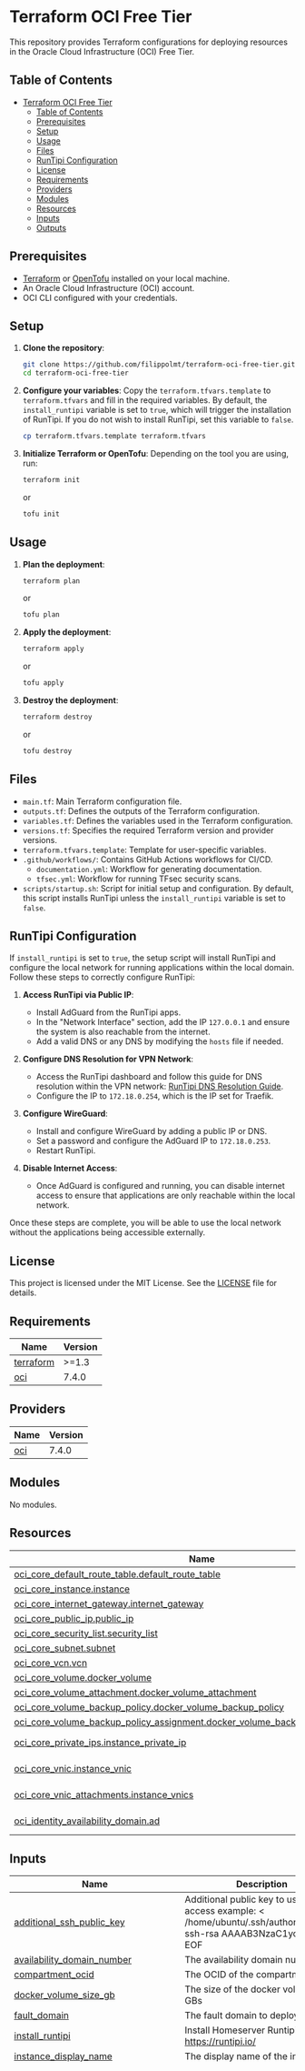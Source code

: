 # Terraform OCI Free Tier

This repository provides Terraform configurations for deploying resources in the Oracle Cloud Infrastructure (OCI) Free Tier.

## Table of Contents

- [Terraform OCI Free Tier](#terraform-oci-free-tier)
  - [Table of Contents](#table-of-contents)
  - [Prerequisites](#prerequisites)
  - [Setup](#setup)
  - [Usage](#usage)
  - [Files](#files)
  - [RunTipi Configuration](#runtipi-configuration)
  - [License](#license)
  - [Requirements](#requirements)
  - [Providers](#providers)
  - [Modules](#modules)
  - [Resources](#resources)
  - [Inputs](#inputs)
  - [Outputs](#outputs)

## Prerequisites

- [Terraform](https://developer.hashicorp.com/terraform/install) or [OpenTofu](https://opentofu.org/docs/intro/install/) installed on your local machine.
- An Oracle Cloud Infrastructure (OCI) account.
- OCI CLI configured with your credentials.

## Setup

1. **Clone the repository**:
    ```bash
    git clone https://github.com/filippolmt/terraform-oci-free-tier.git
    cd terraform-oci-free-tier
    ```

2. **Configure your variables**:
    Copy the `terraform.tfvars.template` to `terraform.tfvars` and fill in the required variables.
    By default, the `install_runtipi` variable is set to `true`, which will trigger the installation of RunTipi. If you do not wish to install RunTipi, set this variable to `false`.
    ```bash
    cp terraform.tfvars.template terraform.tfvars
    ```

3. **Initialize Terraform or OpenTofu**:
    Depending on the tool you are using, run:
    ```bash
    terraform init
    ```
    or
    ```bash
    tofu init
    ```

## Usage

1. **Plan the deployment**:
    ```bash
    terraform plan
    ```
    or
    ```bash
    tofu plan
    ```

2. **Apply the deployment**:
    ```bash
    terraform apply
    ```
    or
    ```bash
    tofu apply
    ```

3. **Destroy the deployment**:
    ```bash
    terraform destroy
    ```
    or
    ```bash
    tofu destroy
    ```

## Files

- `main.tf`: Main Terraform configuration file.
- `outputs.tf`: Defines the outputs of the Terraform configuration.
- `variables.tf`: Defines the variables used in the Terraform configuration.
- `versions.tf`: Specifies the required Terraform version and provider versions.
- `terraform.tfvars.template`: Template for user-specific variables.
- `.github/workflows/`: Contains GitHub Actions workflows for CI/CD.
    - `documentation.yml`: Workflow for generating documentation.
    - `tfsec.yml`: Workflow for running TFsec security scans.
- `scripts/startup.sh`: Script for initial setup and configuration. By default, this script installs RunTipi unless the `install_runtipi` variable is set to `false`.

## RunTipi Configuration

If `install_runtipi` is set to `true`, the setup script will install RunTipi and configure the local network for running applications within the local domain. Follow these steps to correctly configure RunTipi:

1. **Access RunTipi via Public IP**:
    - Install AdGuard from the RunTipi apps.
    - In the "Network Interface" section, add the IP `127.0.0.1` and ensure the system is also reachable from the internet.
    - Add a valid DNS or any DNS by modifying the `hosts` file if needed.

2. **Configure DNS Resolution for VPN Network**:
    - Access the RunTipi dashboard and follow this guide for DNS resolution within the VPN network: [RunTipi DNS Resolution Guide](https://runtipi.io/docs/guides/local-certificate#dns-resolution).
    - Configure the IP to `172.18.0.254`, which is the IP set for Traefik.

3. **Configure WireGuard**:
    - Install and configure WireGuard by adding a public IP or DNS.
    - Set a password and configure the AdGuard IP to `172.18.0.253`.
    - Restart RunTipi.

4. **Disable Internet Access**:
    - Once AdGuard is configured and running, you can disable internet access to ensure that applications are only reachable within the local network.

Once these steps are complete, you will be able to use the local network without the applications being accessible externally.

## License

This project is licensed under the MIT License. See the [LICENSE](./LICENSE) file for details.

<!-- BEGIN_TF_DOCS -->
## Requirements

| Name | Version |
|------|---------|
| <a name="requirement_terraform"></a> [terraform](#requirement\_terraform) | >=1.3 |
| <a name="requirement_oci"></a> [oci](#requirement\_oci) | 7.4.0 |

## Providers

| Name | Version |
|------|---------|
| <a name="provider_oci"></a> [oci](#provider\_oci) | 7.4.0 |

## Modules

No modules.

## Resources

| Name | Type |
|------|------|
| [oci_core_default_route_table.default_route_table](https://registry.terraform.io/providers/oracle/oci/7.4.0/docs/resources/core_default_route_table) | resource |
| [oci_core_instance.instance](https://registry.terraform.io/providers/oracle/oci/7.4.0/docs/resources/core_instance) | resource |
| [oci_core_internet_gateway.internet_gateway](https://registry.terraform.io/providers/oracle/oci/7.4.0/docs/resources/core_internet_gateway) | resource |
| [oci_core_public_ip.public_ip](https://registry.terraform.io/providers/oracle/oci/7.4.0/docs/resources/core_public_ip) | resource |
| [oci_core_security_list.security_list](https://registry.terraform.io/providers/oracle/oci/7.4.0/docs/resources/core_security_list) | resource |
| [oci_core_subnet.subnet](https://registry.terraform.io/providers/oracle/oci/7.4.0/docs/resources/core_subnet) | resource |
| [oci_core_vcn.vcn](https://registry.terraform.io/providers/oracle/oci/7.4.0/docs/resources/core_vcn) | resource |
| [oci_core_volume.docker_volume](https://registry.terraform.io/providers/oracle/oci/7.4.0/docs/resources/core_volume) | resource |
| [oci_core_volume_attachment.docker_volume_attachment](https://registry.terraform.io/providers/oracle/oci/7.4.0/docs/resources/core_volume_attachment) | resource |
| [oci_core_volume_backup_policy.docker_volume_backup_policy](https://registry.terraform.io/providers/oracle/oci/7.4.0/docs/resources/core_volume_backup_policy) | resource |
| [oci_core_volume_backup_policy_assignment.docker_volume_backup_policy_assignment](https://registry.terraform.io/providers/oracle/oci/7.4.0/docs/resources/core_volume_backup_policy_assignment) | resource |
| [oci_core_private_ips.instance_private_ip](https://registry.terraform.io/providers/oracle/oci/7.4.0/docs/data-sources/core_private_ips) | data source |
| [oci_core_vnic.instance_vnic](https://registry.terraform.io/providers/oracle/oci/7.4.0/docs/data-sources/core_vnic) | data source |
| [oci_core_vnic_attachments.instance_vnics](https://registry.terraform.io/providers/oracle/oci/7.4.0/docs/data-sources/core_vnic_attachments) | data source |
| [oci_identity_availability_domain.ad](https://registry.terraform.io/providers/oracle/oci/7.4.0/docs/data-sources/identity_availability_domain) | data source |

## Inputs

| Name | Description | Type | Default | Required |
|------|-------------|------|---------|:--------:|
| <a name="input_additional_ssh_public_key"></a> [additional\_ssh\_public\_key](#input\_additional\_ssh\_public\_key) | Additional public key to use for SSH access example: <<EOF > /home/ubuntu/.ssh/authorized\_keys ssh-rsa AAAAB3NzaC1yc2EAA EOF | `string` | `""` | no |
| <a name="input_availability_domain_number"></a> [availability\_domain\_number](#input\_availability\_domain\_number) | The availability domain number | `number` | `1` | no |
| <a name="input_compartment_ocid"></a> [compartment\_ocid](#input\_compartment\_ocid) | The OCID of the compartment | `string` | n/a | yes |
| <a name="input_docker_volume_size_gb"></a> [docker\_volume\_size\_gb](#input\_docker\_volume\_size\_gb) | The size of the docker volume in GBs | `string` | `"150"` | no |
| <a name="input_fault_domain"></a> [fault\_domain](#input\_fault\_domain) | The fault domain to deploy to | `string` | `"FAULT-DOMAIN-2"` | no |
| <a name="input_install_runtipi"></a> [install\_runtipi](#input\_install\_runtipi) | Install Homeserver Runtipi refs: https://runtipi.io/ | `bool` | `true` | no |
| <a name="input_instance_display_name"></a> [instance\_display\_name](#input\_instance\_display\_name) | The display name of the instance | `string` | `"DockerHost"` | no |
| <a name="input_instance_image_ocids_by_region"></a> [instance\_image\_ocids\_by\_region](#input\_instance\_image\_ocids\_by\_region) | The OCID of the image to use for the instance | `map(string)` | <pre>{<br/>  "af-johannesburg-1": "ocid1.image.oc1.af-johannesburg-1.aaaaaaaafot57oc456xr2m6qg7auumzzlcrdqehitdceztk7cafwwwqr6rfa",<br/>  "ap-chuncheon-1": "ocid1.image.oc1.ap-chuncheon-1.aaaaaaaa6s4f3ux4iqlidzupc6swhgxapaq4wp6e6rav2jcrntrq4xm5hboq",<br/>  "ap-hyderabad-1": "ocid1.image.oc1.ap-hyderabad-1.aaaaaaaav2hw27anzikymein2qlui36oskhql4nk7uvg6ys2oy3isek45ncq",<br/>  "ap-melbourne-1": "ocid1.image.oc1.ap-melbourne-1.aaaaaaaajs7exfbxezdpvnyfvy3tb7nipyoyvvzpawcavr3lnluoabbw6fnq",<br/>  "ap-mumbai-1": "ocid1.image.oc1.ap-mumbai-1.aaaaaaaapj3j2y7ce7hx7mi5svv55xk56vt5gxv6m52fan53bjh3ylucuwiq",<br/>  "ap-osaka-1": "ocid1.image.oc1.ap-osaka-1.aaaaaaaaldeqjomudapby2r4vqzkqpgfbltlzqdsoznfbrfy3oxhrro5lfha",<br/>  "ap-seoul-1": "ocid1.image.oc1.ap-seoul-1.aaaaaaaaxcb4mkvnrbh67tsy7l2saxpggg47su4ieqqs47zajiksdevac4tq",<br/>  "ap-singapore-1": "ocid1.image.oc1.ap-singapore-1.aaaaaaaazgpftr3dz6ycggdv3hzgeuigok6ppjo7tulyvt23dcifmraploiq",<br/>  "ap-sydney-1": "ocid1.image.oc1.ap-sydney-1.aaaaaaaabren6pndzvk3zx6yvsrlvuytl252gfffngbmdnnqiju2ns3n53mq",<br/>  "ap-tokyo-1": "ocid1.image.oc1.ap-tokyo-1.aaaaaaaa7wfpiywco2qtsayxepkt6m72fki2fckhtk67hepa53lxdobmvucq",<br/>  "ca-montreal-1": "ocid1.image.oc1.ca-montreal-1.aaaaaaaa6apcspvi563o3a3w72v5ke3rl73zd7ozwlpd7nddncdty46gwhaa",<br/>  "ca-toronto-1": "ocid1.image.oc1.ca-toronto-1.aaaaaaaatyk4uxydfb6nld77djoh6unxvcjjwbhnuxyc66q2h2scq4kn2dsa",<br/>  "eu-amsterdam-1": "ocid1.image.oc1.eu-amsterdam-1.aaaaaaaa7urvqgyy3qu5icptd2lq4yuyvhpnqedulxcnme7mq7f4pvxtbufq",<br/>  "eu-frankfurt-1": "ocid1.image.oc1.eu-frankfurt-1.aaaaaaaax65kresevp22fzwqj3yy553ktmoekrhjmgx3p3p2tvk4hsw3vxmq",<br/>  "eu-madrid-1": "ocid1.image.oc1.eu-madrid-1.aaaaaaaavc2jr2yqm7xxhthlhuae3aodwfvxhyjes5g4iimkr3irc3nhkf7q",<br/>  "eu-marseille-1": "ocid1.image.oc1.eu-marseille-1.aaaaaaaaeahdract2jxrkpsgxgcrgllwkhxfyv4srx2a4jxfkzuqe37tb44a",<br/>  "eu-milan-1": "ocid1.image.oc1.eu-milan-1.aaaaaaaa54frn7sjk7iuf7hy2kvcvz3bpgeodolqopyz2i4yrmv5riqoo52a",<br/>  "eu-paris-1": "ocid1.image.oc1.eu-paris-1.aaaaaaaaabnylsroi62h56d34ulckcbmg3t3yu2qad2dhypmjs5qdfv7h5kq",<br/>  "eu-stockholm-1": "ocid1.image.oc1.eu-stockholm-1.aaaaaaaalrpn2ma77pltnts5ipmtqnynlc5rnkrdjkvkcgwznlsu6xkybdcq",<br/>  "eu-zurich-1": "ocid1.image.oc1.eu-zurich-1.aaaaaaaamrglec2vbss5tmteupwfhq47i5ts4zbhpyugilr55dhnkxwanaca",<br/>  "il-jerusalem-1": "ocid1.image.oc1.il-jerusalem-1.aaaaaaaamq3zfigwidconwcgzx3nwmmt55svbbgujhsxnse74ia5ugggsjga",<br/>  "me-abudhabi-1": "ocid1.image.oc1.me-abudhabi-1.aaaaaaaan2eszzdrwqft754ghcce637x2wmmtv7xz4s5lfe4lpiuj4einsvq",<br/>  "me-dubai-1": "ocid1.image.oc1.me-dubai-1.aaaaaaaaxwsbrnl45fqc5awpv2vksx2gxwnyhv4dffigcpnscq7znhmljdbq",<br/>  "me-jeddah-1": "ocid1.image.oc1.me-jeddah-1.aaaaaaaahsee5b75qh3fpvtcxty26knl7mtchuh2gwvmclnytvhqwvblnhga",<br/>  "mx-monterrey-1": "ocid1.image.oc1.mx-monterrey-1.aaaaaaaattmfisdlui4cqrgytayqp47oqponuukb5754lv4ol7zwmnhixy6a",<br/>  "mx-queretaro-1": "ocid1.image.oc1.mx-queretaro-1.aaaaaaaaaibqfitupdgsk3qozwfxrv7fal4t5u6gujemkdzqv56ado2ytidq",<br/>  "sa-bogota-1": "ocid1.image.oc1.sa-bogota-1.aaaaaaaaef37yvccm356ekf6c4vjfxcp7amjsubrus7f5yzowepelwfwdd7q",<br/>  "sa-santiago-1": "ocid1.image.oc1.sa-santiago-1.aaaaaaaascdz5oprkbvtxvylajktpjvy6bzffvv6pxzsnhib7tlm6e3x4xja",<br/>  "sa-saopaulo-1": "ocid1.image.oc1.sa-saopaulo-1.aaaaaaaaw2n2h7zt4mxamzw4upmzh5djd3bdcukvpyp2kiozooxdwxumzsfq",<br/>  "sa-valparaiso-1": "ocid1.image.oc1.sa-valparaiso-1.aaaaaaaae37edjvawkov7m4saxlbt25zl4n65cgnj4hap6vncpv2ttv4bzma",<br/>  "sa-vinhedo-1": "ocid1.image.oc1.sa-vinhedo-1.aaaaaaaatrwlgkiptlh34l65net44k2tmv4zh2chvmzw7jhommsvfe72qg3q",<br/>  "uk-cardiff-1": "ocid1.image.oc1.uk-cardiff-1.aaaaaaaavjb6ajzjfwk2zlliuzoetyhfvhqhpo6hxyur77ai4ebjrprlyhda",<br/>  "uk-london-1": "ocid1.image.oc1.uk-london-1.aaaaaaaa4z7qr5ccidp4dowvqrb65v4qnrmzmx346q7gkvsbw6vfwxh6bkfq",<br/>  "us-ashburn-1": "ocid1.image.oc1.iad.aaaaaaaa5rxxb24tifnuklbdr3uqe3jnoeojal5evtkwysu37m6sxnod2rqa",<br/>  "us-chicago-1": "ocid1.image.oc1.us-chicago-1.aaaaaaaa64e73jfbns5ivnphb2oqyfqvuumbghlfouvudebolh4yev6gckdq",<br/>  "us-phoenix-1": "ocid1.image.oc1.phx.aaaaaaaame5af3onauf35n5nth4efynuag67gkakivhvp26othxzjfvj4ria",<br/>  "us-sanjose-1": "ocid1.image.oc1.us-sanjose-1.aaaaaaaagqsk2tvjwnkkarmct7bzmzez6v4cnqtsueca2lhg6lsfeji36qcq"<br/>}</pre> | no |
| <a name="input_instance_shape"></a> [instance\_shape](#input\_instance\_shape) | The shape of the instance | `string` | `"VM.Standard.A1.Flex"` | no |
| <a name="input_instance_shape_boot_volume_size_gb"></a> [instance\_shape\_boot\_volume\_size\_gb](#input\_instance\_shape\_boot\_volume\_size\_gb) | The size of the boot volume in GBs | `string` | `"50"` | no |
| <a name="input_instance_shape_config_memory_gb"></a> [instance\_shape\_config\_memory\_gb](#input\_instance\_shape\_config\_memory\_gb) | The amount of memory in GBs for the instance | `string` | `"24"` | no |
| <a name="input_instance_shape_config_ocpus"></a> [instance\_shape\_config\_ocpus](#input\_instance\_shape\_config\_ocpus) | The number of OCPUs for the instance | `string` | `"4"` | no |
| <a name="input_oracle_api_key_fingerprint"></a> [oracle\_api\_key\_fingerprint](#input\_oracle\_api\_key\_fingerprint) | The fingerprint of the public key | `string` | n/a | yes |
| <a name="input_oracle_api_private_key_path"></a> [oracle\_api\_private\_key\_path](#input\_oracle\_api\_private\_key\_path) | The path to the private key | `string` | `"~/.oci/oci_api_key.pem"` | no |
| <a name="input_region"></a> [region](#input\_region) | The region to deploy to | `string` | `"eu-milan-1"` | no |
| <a name="input_runtipi_adguard_ip"></a> [runtipi\_adguard\_ip](#input\_runtipi\_adguard\_ip) | The IP of the AdGuard for Runtipi, WARNING: this IP should be in the subnet of the main network and different from the reverse proxy IP | `string` | `"172.18.0.253"` | no |
| <a name="input_runtipi_main_network_subnet"></a> [runtipi\_main\_network\_subnet](#input\_runtipi\_main\_network\_subnet) | The subnet of the main network for Runtipi | `string` | `"172.18.0.0/16"` | no |
| <a name="input_runtipi_reverse_proxy_ip"></a> [runtipi\_reverse\_proxy\_ip](#input\_runtipi\_reverse\_proxy\_ip) | The IP of the reverse proxy for Runtipi, WARNING: this IP should be in the subnet of the main network | `string` | `"172.18.0.254"` | no |
| <a name="input_security_list_rules"></a> [security\_list\_rules](#input\_security\_list\_rules) | The security list rules | <pre>list(object({<br/>    protocol  = string<br/>    source    = string<br/>    stateless = bool<br/>    tcp_options = object({<br/>      source_port_range = object({<br/>        min = number<br/>        max = number<br/>      })<br/>      min = number<br/>      max = number<br/>    })<br/>    udp_options = object({<br/>      source_port_range = object({<br/>        min = number<br/>        max = number<br/>      })<br/>      min = number<br/>      max = number<br/>    })<br/>    icmp_options = object({<br/>      type = number<br/>      code = number<br/>    })<br/>  }))</pre> | <pre>[<br/>  {<br/>    "icmp_options": null,<br/>    "protocol": "6",<br/>    "source": "0.0.0.0/0",<br/>    "stateless": false,<br/>    "tcp_options": {<br/>      "max": 22,<br/>      "min": 22,<br/>      "source_port_range": {<br/>        "max": 65535,<br/>        "min": 1<br/>      }<br/>    },<br/>    "udp_options": null<br/>  },<br/>  {<br/>    "icmp_options": null,<br/>    "protocol": "17",<br/>    "source": "0.0.0.0/0",<br/>    "stateless": false,<br/>    "tcp_options": null,<br/>    "udp_options": {<br/>      "max": 51820,<br/>      "min": 51820,<br/>      "source_port_range": {<br/>        "max": 65535,<br/>        "min": 1<br/>      }<br/>    }<br/>  },<br/>  {<br/>    "icmp_options": {<br/>      "code": 4,<br/>      "type": 3<br/>    },<br/>    "protocol": "1",<br/>    "source": "0.0.0.0/0",<br/>    "stateless": false,<br/>    "tcp_options": null,<br/>    "udp_options": null<br/>  }<br/>]</pre> | no |
| <a name="input_ssh_public_key"></a> [ssh\_public\_key](#input\_ssh\_public\_key) | The public key to use for SSH access | `string` | n/a | yes |
| <a name="input_tenancy_ocid"></a> [tenancy\_ocid](#input\_tenancy\_ocid) | The OCID of the tenancy | `string` | n/a | yes |
| <a name="input_user_ocid"></a> [user\_ocid](#input\_user\_ocid) | The OCID of the user to use for authentication | `string` | n/a | yes |
| <a name="input_vcn_cidr_block"></a> [vcn\_cidr\_block](#input\_vcn\_cidr\_block) | The CIDR block for the VCN | `string` | `"10.1.0.0/16"` | no |
| <a name="input_wireguard_client_configuration"></a> [wireguard\_client\_configuration](#input\_wireguard\_client\_configuration) | Adding a valid configuration for a WireGuard client will automatically install and configure it on the virtual machine. Example:<<EOF<br/><br/>[Interface]<br/>PrivateKey = aaaaaaaaaaaaaaa<br/>Address = 1.2.3.4/24<br/>DNS = 5.6.7.8<br/>DNS = 9.1.1.1<br/><br/>[Peer]<br/>PublicKey = bbbbbbbbbbbbbbbbbb<br/>PresharedKey = ccccccccccccccc<br/>AllowedIPs = 0.0.0.0/24<br/>Endpoint = dddddddddddddd<br/>PersistentKeepalive = 25<br/>EOF | `string` | `""` | no |

## Outputs

| Name | Description |
|------|-------------|
| <a name="output_instance_id"></a> [instance\_id](#output\_instance\_id) | The OCID of the instance |
| <a name="output_private_ip"></a> [private\_ip](#output\_private\_ip) | The private IP of the instance |
| <a name="output_public_ip"></a> [public\_ip](#output\_public\_ip) | The public IP of the instance |
<!-- END_TF_DOCS -->
